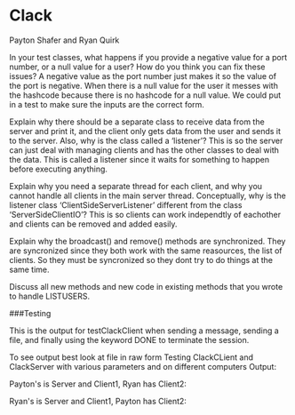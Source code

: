 # Clack
Payton Shafer and Ryan Quirk

In your test classes, what happens if you provide a negative value for a port number, or a null value for a user? How do you think you can fix these issues?
A negative value as the port number just makes it so the value of the port is negative. When there is a null value for the user it messes with the hashcode because there is no hashcode for a null value. We could put in a test to make sure the inputs are the correct form.

Explain why there should be a separate class to receive data from the server and print it, and the client only gets data from the user and sends it to the server. Also, why is the class called a ‘listener’?
This is so the server can just deal with managing clients and has the other classes to deal with the data. This is called a listener since it waits for something to happen before executing anything.

Explain why you need a separate thread for each client, and why you cannot handle all clients in the main server thread. Conceptually, why is the listener class ‘ClientSideServerListener’ different from the class ‘ServerSideClientIO’?
This is so clients can work independtly of eachother and clients can be removed and added easily.

Explain why the broadcast() and remove() methods are synchronized.
They are syncronized since they both work with the same reasources, the list of clients. So they must be syncronized so they dont try to do things at the same time.

Discuss all new methods and new code in existing methods that you wrote to handle LISTUSERS.


###Testing

This is the output for testClackClient when sending a message, sending a file, and finally using the keyword DONE to terminate the session.

To see output best look at file in raw form
Testing ClackCLient and ClackServer with various parameters and on different computers
Output:

Payton's is Server and Client1, Ryan has Client2:


Ryan's is Server and Client1, Payton has Client2:

